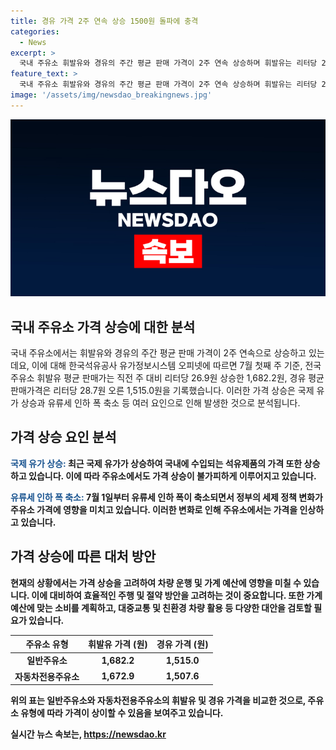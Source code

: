 ```yaml
---
title: 경유 가격 2주 연속 상승 1500원 돌파에 충격
categories:
  - News
excerpt: >
  국내 주유소 휘발유와 경유의 주간 평균 판매 가격이 2주 연속 상승하며 휘발유는 리터당 26.9원, 경유는 리터당 28.7원 오른 가격을 기록했습니다. 국제 유가 상승과 유류세 인하 폭 축소가 영향을 미쳤습니다. (출처: 한국석유공사 유가정보시스템 오피넷) #유가 #상승 #주유소
feature_text: >
  국내 주유소 휘발유와 경유의 주간 평균 판매 가격이 2주 연속 상승하며 휘발유는 리터당 26.9원, 경유는 리터당 28.7원 오른 가격을 기록했습니다. 국제 유가 상승과 유류세 인하 폭 축소가 영향을 미쳤습니다. (출처: 한국석유공사 유가정보시스템 오피넷) #유가 #상승 #주유소
image: '/assets/img/newsdao_breakingnews.jpg'
---
```


<p><img src="/assets/img/newsdao_breakingnews.jpg" alt="firstkoreanews 속보" /></p>

<h2 data-ke-size="size26">국내 주유소 가격 상승에 대한 분석</h2>

<p data-ke-size="size16">국내 주유소에서는 휘발유와 경유의 주간 평균 판매 가격이 2주 연속으로 상승하고 있는데요, 이에 대해 한국석유공사 유가정보시스템 오피넷에 따르면 7월 첫째 주 기준, 전국 주유소 휘발유 평균 판매가는 직전 주 대비 리터당 26.9원 상승한 1,682.2원, 경유 평균 판매가격은 리터당 28.7원 오른 1,515.0원을 기록했습니다. 이러한 가격 상승은 국제 유가 상승과 유류세 인하 폭 축소 등 여러 요인으로 인해 발생한 것으로 분석됩니다.</p>

<h2 data-ke-size="size26">가격 상승 요인 분석</h2>

<p data-ke-size="size16"><b><span style="color: #1a5490;">국제 유가 상승:</span><b> 최근 국제 유가가 상승하여 국내에 수입되는 석유제품의 가격 또한 상승하고 있습니다. 이에 따라 주유소에서도 가격 상승이 불가피하게 이루어지고 있습니다.</p>

<p data-ke-size="size16"><b><span style="color: #1a5490;">유류세 인하 폭 축소:</span><b> 7월 1일부터 유류세 인하 폭이 축소되면서 정부의 세제 정책 변화가 주유소 가격에 영향을 미치고 있습니다. 이러한 변화로 인해 주유소에서는 가격을 인상하고 있습니다.</p>

<h2 data-ke-size="size26">가격 상승에 따른 대처 방안</h2>

<p data-ke-size="size16">현재의 상황에서는 가격 상승을 고려하여 차량 운행 및 가계 예산에 영향을 미칠 수 있습니다. 이에 대비하여 효율적인 주행 및 절약 방안을 고려하는 것이 중요합니다. 또한 가계예산에 맞는 소비를 계획하고, 대중교통 및 친환경 차량 활용 등 다양한 대안을 검토할 필요가 있습니다.</p>

<table>
    <thead>
        <tr>
            <th><b>주유소 유형</b></th>
            <th><b>휘발유 가격 (원)</b></th>
            <th><b>경유 가격 (원)</b></th>
        </tr>
    </thead>
    <tbody>
        <tr>
            <td style="text-align: center; height: 17px;"><b>일반주유소</b></td>
            <td style="text-align: center; height: 17px;"><b>1,682.2</b></td>
            <td style="text-align: center; height: 17px;"><b>1,515.0</b></td>
        </tr>
        <tr>
            <td style="text-align: center; height: 17px;"><b>자동차전용주유소</b></td>
            <td style="text-align: center; height: 17px;"><b>1,672.9</b></td>
            <td style="text-align: center; height: 17px;"><b>1,507.6</b></td>
        </tr>
    </tbody>
</table>

<p data-ke-size="size16">위의 표는 일반주유소와 자동차전용주유소의 휘발유 및 경유 가격을 비교한 것으로, 주유소 유형에 따라 가격이 상이할 수 있음을 보여주고 있습니다.</p>
실시간 뉴스 속보는, <a href="https://newsdao.kr" rel="dofollow">https://newsdao.kr</a>


